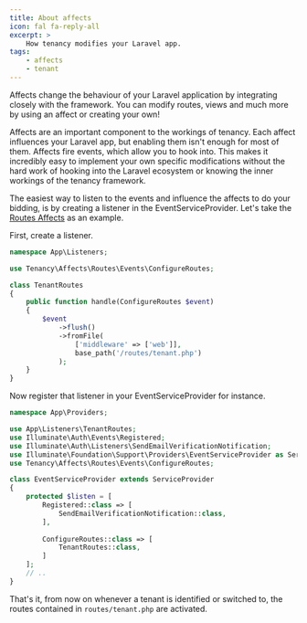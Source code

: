 ```yaml
---
title: About affects
icon: fal fa-reply-all
excerpt: >
    How tenancy modifies your Laravel app.
tags:
    - affects
    - tenant
---
```


Affects change the behaviour of your Laravel application by integrating closely with the
framework. You can modify routes, views and much more by using an affect or creating
your own!

Affects are an important component to the workings of tenancy. Each affect influences your
Laravel app, but enabling them isn't enough for most of them. Affects fire events, which allow
you to hook into. This makes it incredibly easy to implement your own specific modifications
without the hard work of hooking into the Laravel ecosystem or knowing the inner workings of 
the tenancy framework.

The easiest way to listen to the events and influence the affects to do your bidding, is by
creating a listener in the EventServiceProvider. Let's take the [Routes Affects](affects-routes)
as an example.

First, create a listener.

```php
namespace App\Listeners;

use Tenancy\Affects\Routes\Events\ConfigureRoutes;

class TenantRoutes 
{
    public function handle(ConfigureRoutes $event) 
    {
        $event
            ->flush()
            ->fromFile(
                ['middleware' => ['web']],
                base_path('/routes/tenant.php')
            );
    }
}
```

Now register that listener in your EventServiceProvider for instance.

```php
namespace App\Providers;

use App\Listeners\TenantRoutes;
use Illuminate\Auth\Events\Registered;
use Illuminate\Auth\Listeners\SendEmailVerificationNotification;
use Illuminate\Foundation\Support\Providers\EventServiceProvider as ServiceProvider;
use Tenancy\Affects\Routes\Events\ConfigureRoutes;

class EventServiceProvider extends ServiceProvider
{
    protected $listen = [
        Registered::class => [
            SendEmailVerificationNotification::class,
        ],
        
        ConfigureRoutes::class => [
            TenantRoutes::class,
        ]
    ];
    // ..
}

```

That's it, from now on whenever a tenant is identified or switched to, the routes
contained in `routes/tenant.php` are activated.

